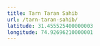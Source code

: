 ```yaml
---
title: Tarn Taran Sahib
url: /tarn-taran-sahib/
latitude: 31.455525400000003
longitude: 74.92696210000001
---
```

